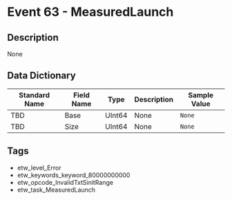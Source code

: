 # Event 63 - MeasuredLaunch

## Description
None

## Data Dictionary
|Standard Name|Field Name|Type|Description|Sample Value|
|---|---|---|---|---|
|TBD|Base|UInt64|None|`None`|
|TBD|Size|UInt64|None|`None`|

## Tags
* etw_level_Error
* etw_keywords_keyword_80000000000
* etw_opcode_InvalidTxtSinitRange
* etw_task_MeasuredLaunch